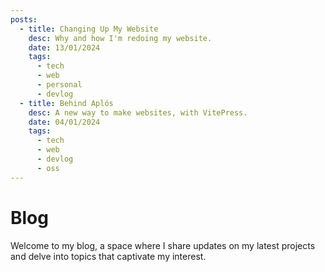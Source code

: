 ```yaml
---
posts:
  - title: Changing Up My Website 
    desc: Why and how I'm redoing my website.
    date: 13/01/2024
    tags:
      - tech
      - web
      - personal
      - devlog
  - title: Behind Aplós
    desc: A new way to make websites, with VitePress.
    date: 04/01/2024
    tags:
      - tech
      - web
      - devlog
      - oss
---
```


# Blog

Welcome to my blog, a space where I share updates on my latest projects and delve into topics that captivate my interest.

<BlogList />

<script setup lang="ts">
import BlogList from './components/BlogList.vue'
</script>